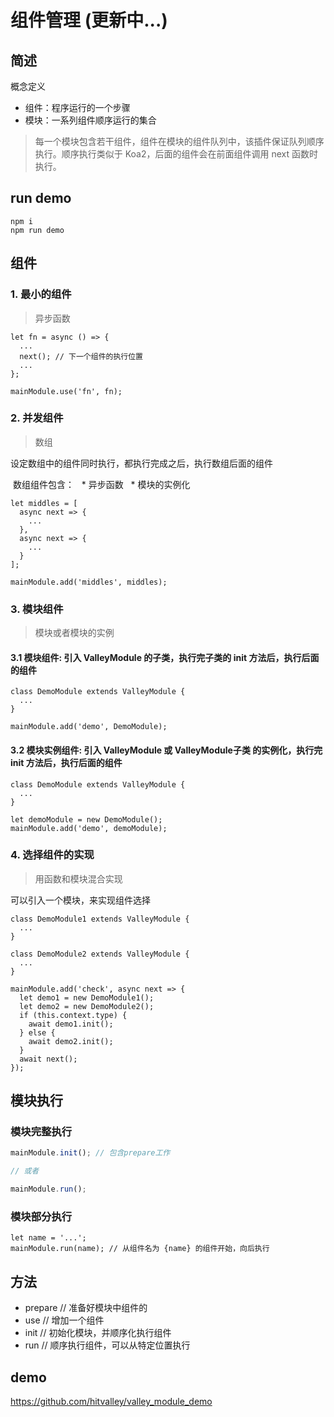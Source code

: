 # 组件管理 (更新中...)

## 简述

概念定义

* 组件：程序运行的一个步骤
* 模块：一系列组件顺序运行的集合

> 每一个模块包含若干组件，组件在模块的组件队列中，该插件保证队列顺序执行。顺序执行类似于 Koa2，后面的组件会在前面组件调用 next 函数时执行。

## run demo

```
npm i
npm run demo
```

## 组件

### 1. 最小的组件
> 异步函数

```
let fn = async () => {
  ...
  next(); // 下一个组件的执行位置
  ...
};

mainModule.use('fn', fn);
```

### 2. 并发组件
> 数组

设定数组中的组件同时执行，都执行完成之后，执行数组后面的组件

  数组组件包含：
    * 异步函数
    * 模块的实例化

```
let middles = [
  async next => {
    ...
  },
  async next => {
    ...
  }
];

mainModule.add('middles', middles);
```

### 3. 模块组件
> 模块或者模块的实例

#### 3.1 模块组件: 引入 ValleyModule 的子类，执行完子类的 init 方法后，执行后面的组件

```
class DemoModule extends ValleyModule {
  ...
}

mainModule.add('demo', DemoModule);
```

#### 3.2 模块实例组件: 引入 ValleyModule 或 ValleyModule子类 的实例化，执行完 init 方法后，执行后面的组件

```
class DemoModule extends ValleyModule {
  ...
}

let demoModule = new DemoModule();
mainModule.add('demo', demoModule);
```

### 4. 选择组件的实现
> 用函数和模块混合实现

可以引入一个模块，来实现组件选择

```
class DemoModule1 extends ValleyModule {
  ...
}

class DemoModule2 extends ValleyModule {
  ...
}

mainModule.add('check', async next => {
  let demo1 = new DemoModule1();
  let demo2 = new DemoModule2();
  if (this.context.type) {
    await demo1.init();
  } else {
    await demo2.init();
  }
  await next();
});
```

## 模块执行

### 模块完整执行
```javascript 
mainModule.init(); // 包含prepare工作

// 或者

mainModule.run();
```
### 模块部分执行

```jvascript
let name = '...';
mainModule.run(name); // 从组件名为 {name} 的组件开始，向后执行
```

## 方法

* prepare // 准备好模块中组件的
* use // 增加一个组件
* init // 初始化模块，并顺序化执行组件
* run // 顺序执行组件，可以从特定位置执行

## demo

https://github.com/hitvalley/valley_module_demo
